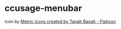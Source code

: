 # ccusage-menubar

icon by <a href="https://www.flaticon.com/free-icons/metric" title="metric icons">Metric icons created by Tanah Basah - Flaticon</a>
